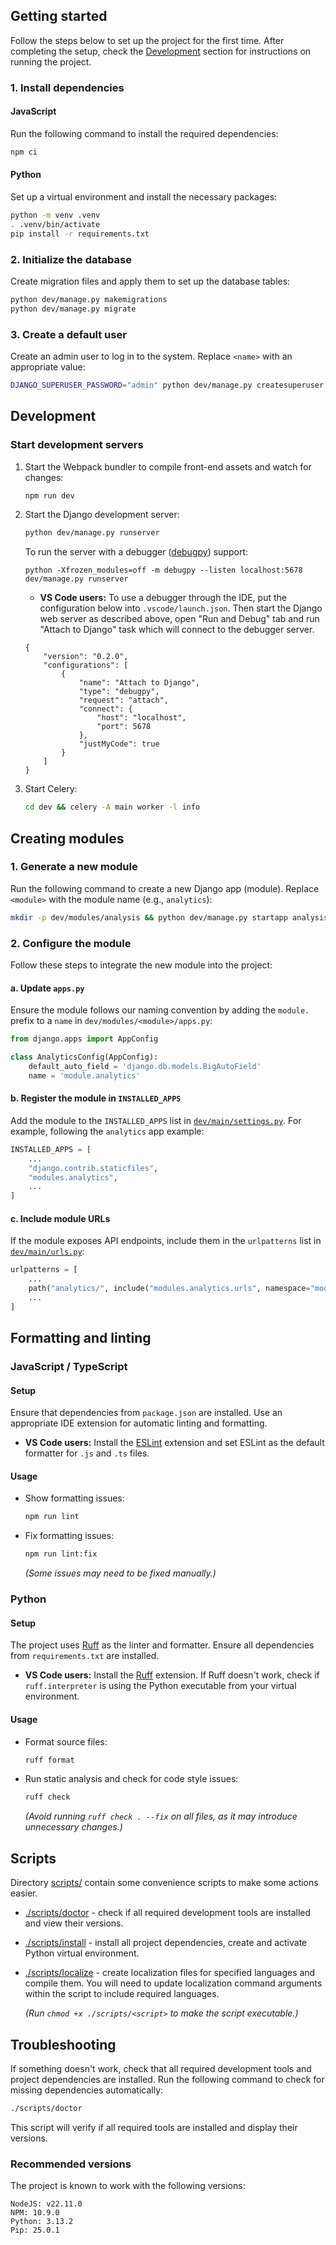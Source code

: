 ## Getting started
Follow the steps below to set up the project for the first time. After completing the setup, check the [Development](#development) section for instructions on running the project.

### 1. Install dependencies
#### JavaScript
Run the following command to install the required dependencies:
```sh
npm ci
```
#### Python
Set up a virtual environment and install the necessary packages:
```sh
python -m venv .venv
. .venv/bin/activate
pip install -r requirements.txt
```

### 2. Initialize the database
Create migration files and apply them to set up the database tables:
```sh
python dev/manage.py makemigrations
python dev/manage.py migrate
```

### 3. Create a default user
Create an admin user to log in to the system. Replace `<name>` with an appropriate value:
```sh
DJANGO_SUPERUSER_PASSWORD="admin" python dev/manage.py createsuperuser --no-input --username Gustas --email gustas@dev.indeform.com
```

## Development
### Start development servers
1. Start the Webpack bundler to compile front-end assets and watch for changes:
    ```sh
    npm run dev
    ```
2. Start the Django development server:
    ```sh
    python dev/manage.py runserver
    ```
    To run the server with a debugger ([debugpy](https://github.com/microsoft/debugpy)) support:
    ```
    python -Xfrozen_modules=off -m debugpy --listen localhost:5678 dev/manage.py runserver
    ```
    * **VS Code users:** To use a debugger through the IDE, put the configuration below into `.vscode/launch.json`. Then start the Django web  server as described above, open "Run and Debug" tab and run "Attach to Django" task which will connect to the debugger server.
    ```
    {
        "version": "0.2.0",
        "configurations": [
            {
                "name": "Attach to Django",
                "type": "debugpy",
                "request": "attach",
                "connect": {
                    "host": "localhost",
                    "port": 5678
                },
                "justMyCode": true
            }
        ]
    }
    ```
3. Start Celery:
    ```sh
    cd dev && celery -A main worker -l info
    ```

## Creating modules
### 1. Generate a new module
Run the following command to create a new Django app (module). Replace `<module>` with the module name (e.g., `analytics`):
```sh
mkdir -p dev/modules/analysis && python dev/manage.py startapp analysis dev/modules/analysis
```

### 2. Configure the module
Follow these steps to integrate the new module into the project:

#### a. Update `apps.py`
Ensure the module follows our naming convention by adding the `module.` prefix to a `name` in `dev/modules/<module>/apps.py`:
```python
from django.apps import AppConfig

class AnalyticsConfig(AppConfig):
    default_auto_field = 'django.db.models.BigAutoField'
    name = 'module.analytics'
```

#### b. Register the module in `INSTALLED_APPS`
Add the module to the `INSTALLED_APPS` list in [`dev/main/settings.py`](dev/main/settings.py). For example, following the `analytics` app example:
```python
INSTALLED_APPS = [
    ...
    "django.contrib.staticfiles",
    "modules.analytics",
    ...
]
```

#### c. Include module URLs
If the module exposes API endpoints, include them in the `urlpatterns` list in [`dev/main/urls.py`](dev/main/urls.py):
```python
urlpatterns = [
    ...
    path("analytics/", include("modules.analytics.urls", namespace="modules/analytics")),
    ...
]
```

## Formatting and linting
### JavaScript / TypeScript
#### Setup
Ensure that dependencies from `package.json` are installed. Use an appropriate IDE extension for automatic linting and formatting.
- **VS Code users:** Install the [ESLint](https://marketplace.visualstudio.com/items?itemName=dbaeumer.vscode-eslint) extension and set ESLint as the default formatter for `.js` and `.ts` files.

#### Usage
- Show formatting issues:
  ```sh
  npm run lint
  ```
- Fix formatting issues:
  ```sh
  npm run lint:fix
  ```
  *(Some issues may need to be fixed manually.)*

### Python
#### Setup
The project uses [Ruff](https://docs.astral.sh/ruff/) as the linter and formatter. Ensure all dependencies from `requirements.txt` are installed.
- **VS Code users:** Install the [Ruff](https://marketplace.visualstudio.com/items?itemName=charliermarsh.ruff) extension. If Ruff doesn't work, check if `ruff.interpreter` is using the Python executable from your virtual environment.

#### Usage
- Format source files:
  ```sh
  ruff format
  ```
- Run static analysis and check for code style issues:
  ```sh
  ruff check
  ```
  *(Avoid running `ruff check . --fix` on all files, as it may introduce unnecessary changes.)*

## Scripts
Directory [scripts/](/scripts/) contain some convenience scripts to make some actions easier.
- [./scripts/doctor](./scripts/doctor) - check if all required development tools are installed and view their versions.
- [./scripts/install](./scripts/install) - install all project dependencies, create and activate Python virtual environment.
- [./scripts/localize](./scripts/localize) - create localization files for specified languages and compile them. You will need to update localization command arguments within the script to include required languages.

    *(Run `chmod +x ./scripts/<script>` to make the script executable.)*

## Troubleshooting
If something doesn't work, check that all required development tools and project dependencies are installed. Run the following command to check for missing dependencies automatically:
```sh
./scripts/doctor
```
This script will verify if all required tools are installed and display their versions.

### Recommended versions
The project is known to work with the following versions:
```
NodeJS: v22.11.0
NPM: 10.9.0
Python: 3.13.2
Pip: 25.0.1
```
